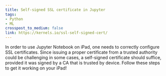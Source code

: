 ```yaml
---
title: Self-signed SSL certificate in Jupyter
tags:
- Python
- ML
crosspost_to_medium: false
link: https://kernels.io/ssl-self-signed-cert/
---
```


In order to use Jupyter Notebook on iPad, one needs to correctly configure SSL certificates. Since issuing a proper certificate from a trusted authority could be challenging in some cases, a self-signed certificate should suffice, provided it was signed by a CA that is trusted by device. Follow these steps to get it working on your iPad!